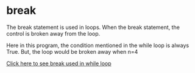 # break

The break statement is used in loops. When the break statement, the control is broken away from the loop. 

Here in this program, the condition mentioned in the while loop is always True. But, the loop would be broken away when n=4

[Click here to see break used in while loop](https://github.com/pythoncoder100/practice/blob/master/break_in_while_loop.ipynb)

